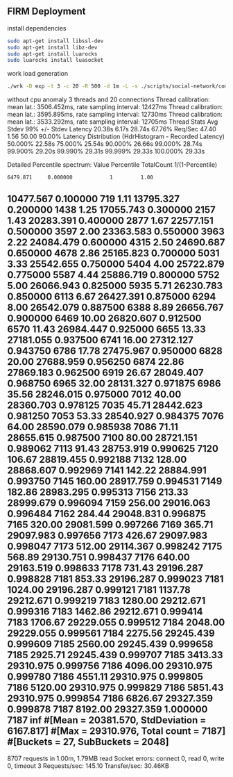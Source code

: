 ## FIRM Deployment

install dependencies

```bash
sudo apt-get install libssl-dev
sudo apt-get install libz-dev
sudo apt-get install luarocks
sudo luarocks install luasocket
```

work load generation

```bash
./wrk -D exp -t 3 -c 20 -R 500 -d 1m -L -s ./scripts/social-network/compose-post.lua http://10.99.196.255:8080/wrk2-api/post/compose
```

without cpu anomaly
3 threads and 20 connections
  Thread calibration: mean lat.: 3506.452ms, rate sampling interval: 12427ms
  Thread calibration: mean lat.: 3595.895ms, rate sampling interval: 12730ms
  Thread calibration: mean lat.: 3533.292ms, rate sampling interval: 12705ms
  Thread Stats   Avg      Stdev     99%   +/- Stdev
    Latency    20.38s     6.17s   28.74s    67.76%
    Req/Sec    47.40      1.56    50.00     90.00%
  Latency Distribution (HdrHistogram - Recorded Latency)
 50.000%   22.58s
 75.000%   25.54s 
 90.000%   26.66s
 99.000%   28.74s
 99.900%   29.20s
 99.990%   29.31s
 99.999%   29.33s
100.000%   29.33s

  Detailed Percentile spectrum:
       Value   Percentile   TotalCount 1/(1-Percentile)

    6479.871     0.000000            1         1.00
   10477.567     0.100000          719         1.11
   13795.327     0.200000         1438         1.25
   17055.743     0.300000         2157         1.43
   20283.391     0.400000         2877         1.67
   22577.151     0.500000         3597         2.00
   23363.583     0.550000         3963         2.22
   24084.479     0.600000         4315         2.50
   24690.687     0.650000         4678         2.86
   25165.823     0.700000         5031         3.33
   25542.655     0.750000         5404         4.00
   25722.879     0.775000         5587         4.44
   25886.719     0.800000         5752         5.00
   26066.943     0.825000         5935         5.71
   26230.783     0.850000         6113         6.67
   26427.391     0.875000         6294         8.00
   26542.079     0.887500         6388         8.89
   26656.767     0.900000         6469        10.00
   26820.607     0.912500         6570        11.43
   26984.447     0.925000         6655        13.33
   27181.055     0.937500         6741        16.00
   27312.127     0.943750         6786        17.78
   27475.967     0.950000         6828        20.00
   27688.959     0.956250         6874        22.86
   27869.183     0.962500         6919        26.67
   28049.407     0.968750         6965        32.00
   28131.327     0.971875         6986        35.56
   28246.015     0.975000         7012        40.00
   28360.703     0.978125         7035        45.71
   28442.623     0.981250         7053        53.33
   28540.927     0.984375         7076        64.00
   28590.079     0.985938         7086        71.11
   28655.615     0.987500         7100        80.00
   28721.151     0.989062         7113        91.43
   28753.919     0.990625         7120       106.67
   28819.455     0.992188         7132       128.00
   28868.607     0.992969         7141       142.22
   28884.991     0.993750         7145       160.00
   28917.759     0.994531         7149       182.86
   28983.295     0.995313         7156       213.33
   28999.679     0.996094         7159       256.00
   29016.063     0.996484         7162       284.44
   29048.831     0.996875         7165       320.00
   29081.599     0.997266         7169       365.71
   29097.983     0.997656         7173       426.67
   29097.983     0.998047         7173       512.00
   29114.367     0.998242         7175       568.89
   29130.751     0.998437         7176       640.00
   29163.519     0.998633         7178       731.43
   29196.287     0.998828         7181       853.33
   29196.287     0.999023         7181      1024.00
   29196.287     0.999121         7181      1137.78
   29212.671     0.999219         7183      1280.00
   29212.671     0.999316         7183      1462.86
   29212.671     0.999414         7183      1706.67
   29229.055     0.999512         7184      2048.00
   29229.055     0.999561         7184      2275.56
   29245.439     0.999609         7185      2560.00
   29245.439     0.999658         7185      2925.71
   29245.439     0.999707         7185      3413.33
   29310.975     0.999756         7186      4096.00
   29310.975     0.999780         7186      4551.11
   29310.975     0.999805         7186      5120.00
   29310.975     0.999829         7186      5851.43
   29310.975     0.999854         7186      6826.67
   29327.359     0.999878         7187      8192.00
   29327.359     1.000000         7187          inf
#[Mean    =    20381.570, StdDeviation   =     6167.817]
#[Max     =    29310.976, Total count    =         7187]
#[Buckets =           27, SubBuckets     =         2048]
----------------------------------------------------------
  8707 requests in 1.00m, 1.79MB read
  Socket errors: connect 0, read 0, write 0, timeout 3
Requests/sec:    145.10
Transfer/sec:     30.46KB